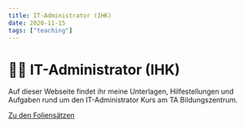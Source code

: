 ```yaml
---
title: IT-Administrator (IHK)
date: 2020-11-15
tags: ["teaching"]
---
```


# 👨‍🎓 IT-Administrator (IHK)

Auf dieser Webseite findet ihr meine Unterlagen, Hilfestellungen und Aufgaben rund um den IT-Administrator Kurs am TA Bildungszentrum.

<a href="https://drive.google.com/open?id=1jAVLTz3SNmBbfHlRN9A_4Xw7nDfOsEpW" target="_blank" class="hover-underline-animation">Zu den Foliensätzen</a>
